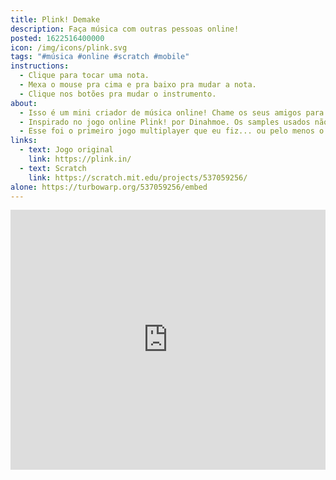 ```yaml
---
title: Plink! Demake
description: Faça música com outras pessoas online!
posted: 1622516400000
icon: /img/icons/plink.svg
tags: "#música #online #scratch #mobile"
instructions:
  - Clique para tocar uma nota.
  - Mexa o mouse pra cima e pra baixo pra mudar a nota.
  - Clique nos botões pra mudar o instrumento.
about:
  - Isso é um mini criador de música online! Chame os seus amigos para fazer música juntos!
  - Inspirado no jogo online Plink! por Dinahmoe. Os samples usados não são os mesmos do jogo original, foram feitos por mim no Auxy e no Beepbox.
  - Esse foi o primeiro jogo multiplayer que eu fiz... ou pelo menos o primeiro em que eu realmente entendia o que eu estava fazendo. :d
links:
  - text: Jogo original
    link: https://plink.in/
  - text: Scratch
    link: https://scratch.mit.edu/projects/537059256/
alone: https://turbowarp.org/537059256/embed
---
```

<iframe src="https://turbowarp.org/537059256/embed?addons=remove-curved-stage-border,pause" width="100%" height="416" allowtransparency="true" frameborder="0" scrolling="no" allowfullscreen></iframe>
